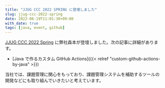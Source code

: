 ```yaml
---
title: "JJUG CCC 2022 SPRING に登壇しました"
slug: jjug-ccc-2022-spring
date: 2022-06-19T11:01:30+09:00
with_date: true
tags: [java, event, github]
---
```


[JJUG CCC 2022 Spring](https://ccc2022spring.java-users.jp/viewer) に弊社森本が登壇しました。次の記事に詳細があります。

* [Java で作るカスタム GitHub Actions]({{< relref "custom-github-actions-by-java" >}}) 

当社では、課題管理に関心をもっており、課題管理システムを補助するツールの開発などにも取り組んでいきたいと考えています。
